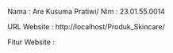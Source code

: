 Nama : Are Kusuma Pratiwi/ Nim : 23.01.55.0014

URL Website : http://localhost/Produk_Skincare/

Fitur Website :
